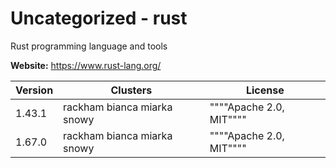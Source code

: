 # Uncategorized - rust

Rust programming language and tools



**Website:** <https://www.rust-lang.org/>

| Version | Clusters | License |
| ------- | -------- | ------- |
| 1.43.1 | rackham bianca miarka snowy | """"Apache 2.0, MIT"""" |
| 1.67.0 | rackham bianca miarka snowy | """"Apache 2.0, MIT"""" |
